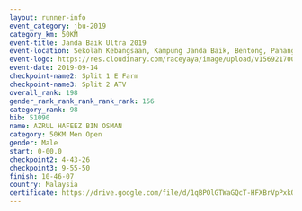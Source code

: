 ```yaml
---
layout: runner-info 
event_category: jbu-2019 
category_km: 50KM 
event-title: Janda Baik Ultra 2019 
event-location: Sekolah Kebangsaan, Kampung Janda Baik, Bentong, Pahang, Malaysia 
event-logo: https://res.cloudinary.com/raceyaya/image/upload/v1569217009/logo/janda-baik_vch1pc.jpg 
event-date: 2019-09-14 
checkpoint-name2: Split 1 E Farm 
checkpoint-name3: Split 2 ATV 
overall_rank: 198
gender_rank_rank_rank_rank_rank: 156
category_rank: 98
bib: 51090
name: AZRUL HAFEEZ BIN OSMAN
category: 50KM Men Open
gender: Male
start: 0-00.0
checkpoint2: 4-43-26
checkpoint3: 9-55-50
finish: 10-46-07
country: Malaysia
certificate: https://drive.google.com/file/d/1qBPOlGTWaGQcT-HFXBrVpPxkOD-A-iG_/view?usp=sharing
---
```

